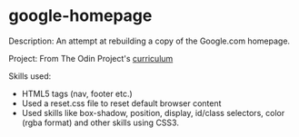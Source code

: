 # google-homepage

Description: An attempt at rebuilding a copy of the Google.com homepage.

Project: From The Odin Project's [curriculum](http://www.theodinproject.com/web-development-101/html-css)

Skills used:
- HTML5 tags (nav, footer etc.)
- Used a reset.css file to reset default browser content
- Used skills like box-shadow, position, display, id/class selectors, color (rgba format) and other skills using CSS3.
